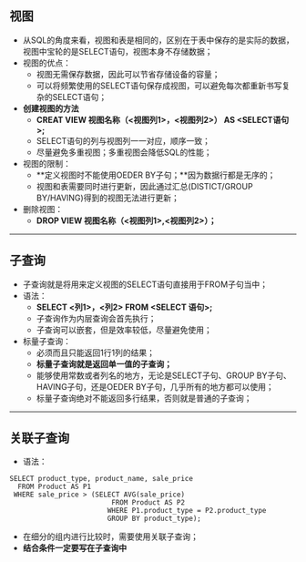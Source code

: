 ## 视图
* 从SQL的角度来看，视图和表是相同的，区别在于表中保存的是实际的数据，视图中宝轮的是SELECT语句，视图本身不存储数据；
* 视图的优点：
    - 视图无需保存数据，因此可以节省存储设备的容量；
    - 可以将频繁使用的SELECT语句保存成视图，可以避免每次都重新书写复杂的SELECT语句；
* **创建视图的方法**
    - **CREAT VIEW 视图名称（<视图列1>，<视图列2>） AS <SELECT语句>;**
    - SELECT语句的列与视图列一一对应，顺序一致；
    - 尽量避免多重视图；多重视图会降低SQL的性能；
* 视图的限制：
    - **定义视图时不能使用OEDER BY子句；**因为数据行都是无序的；
    - 视图和表需要同时进行更新，因此通过汇总(DISTICT/GROUP BY/HAVING)得到的视图无法进行更新；
* 删除视图：
    - **DROP VIEW 视图名称（<视图列1>,<视图列2>）；**
----
## 子查询
* 子查询就是将用来定义视图的SELECT语句直接用于FROM子句当中；
* 语法：
    - **SELECT <列1>，<列2> FROM <SELECT 语句>;**
    - 子查询作为内层查询会首先执行；
    - 子查询可以嵌套，但是效率较低，尽量避免使用；
* 标量子查询：
    - 必须而且只能返回1行1列的结果；
    - **标量子查询就是返回单一值的子查询；**
    - 能够使用常数或者列名的地方，无论是SELECT子句、GROUP BY子句、HAVING子句，还是OEDER BY子句，几乎所有的地方都可以使用；
    - 标量子查询绝对不能返回多行结果，否则就是普通的子查询；
---- 
## 关联子查询
* 语法：
```
SELECT product_type, product_name, sale_price
  FROM Product AS P1
 WHERE sale_price > (SELECT AVG(sale_price)
                         FROM Product AS P2
                        WHERE P1.product_type = P2.product_type
                        GROUP BY product_type);
```
* 在细分的组内进行比较时，需要使用关联子查询；
* **结合条件一定要写在子查询中**